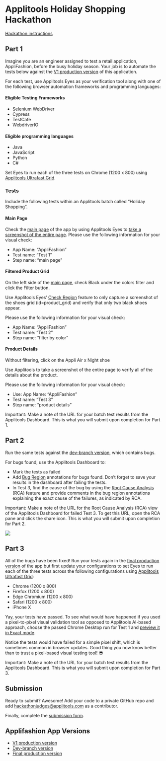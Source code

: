 # Applitools Holiday Shopping Hackathon

[Hackathon instructions](https://applitools.com/hackathon-v20-3-instructions/)

## Part 1
Imagine you are an engineer assigned to test a retail application, AppliFashion, before the busy holiday season. Your job is to automate the tests below against the [V1 production version](http://demo.applitools.com/tlcHackathonMasterV1.html) of this application.

For each test, use Applitools Eyes as your verification tool along with one of the following browser automation frameworks and programming languages:

#### Eligible Testing Frameworks
- Selenium WebDriver
- Cypress
- TestCafe
- WebdriverIO

#### Eligible programming languages
- Java
- JavaScript
- Python
- C#

Set Eyes to run each of the three tests on Chrome (1200 x 800) using [Applitools Ultrafast Grid](http://demo.applitools.com/tlcHackathonMasterV1.html).

### Tests
Include the following tests within an Applitools batch called “Holiday Shopping”.

#### Main Page
Check the [main page](https://demo.applitools.com/tlcHackathonMasterV1.html) of the app by using Applitools Eyes to [take a screenshot of the entire page](https://applitools.com/docs/api/eyes-sdk/classes-gen/class_eyes/method-eyes-checkwindow-selenium-java.html).
Please use the following information for your visual check:
- App Name: “AppliFashion”
- Test name: “Test 1”
- Step name: “main page”

#### Filtered Product Grid
On the left side of the [main page](https://demo.applitools.com/tlcHackathonMasterV1.html), check Black under the colors filter and click the Filter button.

Use Applitools Eyes’ [Check Region](https://applitools.com/docs/api/eyes-sdk/classes-gen/class_eyes/method-eyes-checkregion-selenium-java.html) feature to only capture a screenshot of the shoes grid (id=product_grid) and verify that only two black shoes appear.

Please use the following information for your visual check:
- App Name: “AppliFashion”
- Test name: “Test 2”
- Step name: “filter by color”

#### Product Details
Without filtering, click on the Appli Air x Night shoe

Use Applitools to take a screenshot of the entire page to verify all of the details about the product.

Please use the following information for your visual check:
- Use: App Name: “AppliFashion”
- Test name: “Test 3”
- Step name: “product details”

Important: Make a note of the URL for your batch test results from the Applitools Dashboard. This is what you will submit upon completion for Part 1.

## Part 2
Run the same tests against the [dev-branch version](http://demo.applitools.com/tlcHackathonDev.html), which contains bugs.

For bugs found, use the Applitools Dashboard to:
- Mark the tests as failed
- Add [Bug Region](https://applitools.com/docs/topics/test-manager/viewers/tm-viewer-test-editor.html#Add) annotations for bugs found. Don’t forget to save your results in the dashboard after failing the tests.
- In Test 3, find the cause of the bug by using the [Root Cause Analysis](https://applitools.com/docs/topics/test-manager/viewers/root-cause-analysis.html) (RCA) feature and provide comments in the bug region annotations explaining the exact cause of the failures, as indicated by RCA.

Important: Make a note of the URL for the Root Cause Analysis (RCA) view of the Applitools Dashboard for failed Test 3. To get this URL, open the RCA pane and click the share icon. This is what you will submit upon completion for Part 2.

![](https://applitools.com/wp-content/uploads/2020/11/RCA-hackathon-instructions-e1604678247895.png)

## Part 3
All of the bugs have been fixed! Run your tests again in the [final production version](https://demo.applitools.com/tlcHackathonMasterV2.html) of the app but first update your configurations to set Eyes to run each of the three tests across the following configurations using [Applitools Ultrafast Grid](https://applitools.com/docs/topics/sdk/vg-configuration.html?Highlight=grid):
- Chrome (1200 x 800)
- Firefox (1200 x 800)
- Edge Chromium (1200 x 800)
- Safari (1200 x 800)
- iPhone X

Yay, your tests have passed. To see what would have happened if you used a pixel-to-pixel visual validation tool as opposed to Applitools AI-based approach, choose the passed Chrome Desktop run for Test 1 and [preview it in Exact mode](https://applitools.com/docs/topics/test-manager/viewers/tm-viewer-step-editor.html#Preview).

Notice the tests would have failed for a simple pixel shift, which is sometimes common in browser updates. Good thing you now know better than to trust a pixel-based visual testing tool! :sunglasses: 

Important: Make a note of the URL for your batch test results from the Applitools Dashboard. This is what you will submit upon completion for Part 3.

## Submission
Ready to submit? Awesome! Add your code to a private GitHub repo and add [hackathonjudges@applitools.com](hackathonjudges@applitools.com) as a contributor.

Finally, complete the [submission form](https://applitools.com/hackathon-v20-3-submit/).

## Applifashion App Versions
- [V1 production version](https://demo.applitools.com/tlcHackathonMasterV1.html)
- [Dev-branch version](https://demo.applitools.com/tlcHackathonDev.html)
- [Final production version](https://demo.applitools.com/tlcHackathonMasterV2.html)

